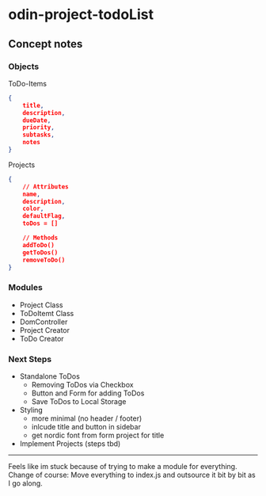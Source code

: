 # odin-project-todoList

## Concept notes

### Objects

ToDo-Items

```json
{
    title,
    description,
    dueDate,
    priority,
    subtasks,
    notes
}
```

Projects

```json
{
    // Attributes
    name,
    description,
    color,
    defaultFlag,
    toDos = []

    // Methods
    addToDo()
    getToDos()
    removeToDo()
}
```

### Modules

- Project Class
- ToDoItemt Class
- DomController
- Project Creator
- ToDo Creator

### Next Steps

- Standalone ToDos
  - Removing ToDos via Checkbox
  - Button and Form for adding ToDos
  - Save ToDos to Local Storage
- Styling
  - more minimal (no header / footer)
  - inlcude title and button in sidebar
  - get nordic font from form project for title
- Implement Projects (steps tbd)

---

Feels like im stuck because of trying to make a module for everything. Change of course: Move everything to index.js and outsource it bit by bit as I go along.
